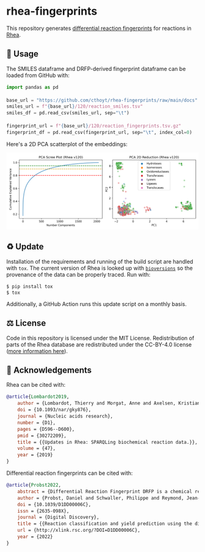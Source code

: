 # rhea-fingerprints

This repository
generates [differential reaction fingerprints](https://github.com/reymond-group/drfp) for reactions
in [Rhea](https://www.rhea-db.org).

## 🚀 Usage

The SMILES dataframe and DRFP-derived fingerprint dataframe can be loaded from GitHub with:

```python
import pandas as pd

base_url = "https://github.com/cthoyt/rhea-fingerprints/raw/main/docs"
smiles_url = f"{base_url}/120/reaction_smiles.tsv"
smiles_df = pd.read_csv(smiles_url, sep="\t")

fingerprint_url = f"{base_url}/120/reaction_fingerprints.tsv.gz"
fingerprint_df = pd.read_csv(fingerprint_url, sep="\t", index_col=0)
```

Here's a 2D PCA scatterplot of the embeddings:

![Scatterplot of DRFPs](output/120/scatter.png)

## ♻️ Update

Installation of the requirements and running of the build script are handled with `tox`. The current
version of Rhea is looked up with [`bioversions`](https://github.com/cthoyt/bioversions) so the
provenance of the data can be properly traced. Run with:

```shell
$ pip install tox
$ tox
```

Additionally, a GitHub Action runs this update script on a monthly basis.

## ⚖️ License

Code in this repository is licensed under the MIT License. Redistribution of parts of the Rhea
database are redistributed under the CC-BY-4.0
license ([more information here](https://www.rhea-db.org/help/license-disclaimer)).

## 🙏 Acknowledgements

Rhea can be cited with:

```bibtex
@article{Lombardot2019,
    author = {Lombardot, Thierry and Morgat, Anne and Axelsen, Kristian B and Aimo, Lucila and Hyka-Nouspikel, Nevila and Niknejad, Anne and Ignatchenko, Alex and Xenarios, Ioannis and Coudert, Elisabeth and Redaschi, Nicole and Bridge, Alan},
    doi = {10.1093/nar/gky876},
    journal = {Nucleic acids research},
    number = {D1},
    pages = {D596--D600},
    pmid = {30272209},
    title = {{Updates in Rhea: SPARQLing biochemical reaction data.}},
    volume = {47},
    year = {2019}
}
```

Differential reaction fingerprints can be cited with:

```bibtex
@article{Probst2022,
    abstract = {Differential Reaction Fingerprint DRFP is a chemical reaction fingerprint enabling simple machine learning models running on standard hardware to reach DFT- and deep learning-based accuracies in reaction yield prediction and reaction classification.},
    author = {Probst, Daniel and Schwaller, Philippe and Reymond, Jean-Louis},
    doi = {10.1039/D1DD00006C},
    issn = {2635-098X},
    journal = {Digital Discovery},
    title = {{Reaction classification and yield prediction using the differential reaction fingerprint DRFP}},
    url = {http://xlink.rsc.org/?DOI=D1DD00006C},
    year = {2022}
}
```
